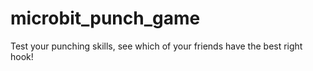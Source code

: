 # microbit_punch_game
Test your punching skills, see which of your friends have the best right hook!

